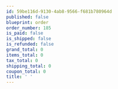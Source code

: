 ```yaml
---
id: 59be116d-9130-4ab8-9566-f681b780964d
published: false
blueprint: order
order_number: 185
is_paid: false
is_shipped: false
is_refunded: false
grand_total: 0
items_total: 0
tax_total: 0
shipping_total: 0
coupon_total: 0
title: ' '
---
```

